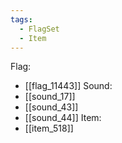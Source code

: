 ```yaml
---
tags:
  - FlagSet
  - Item
---
```

Flag:
- [[flag_11443]]
Sound:
- [[sound_17]]
- [[sound_43]]
- [[sound_44]]
Item:
- [[item_518]]
